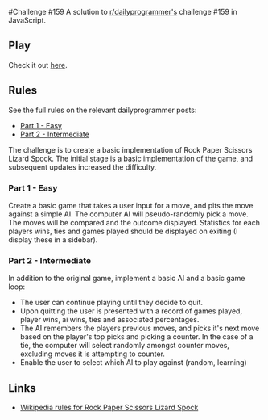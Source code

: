 #Challenge #159
A solution to [r/dailyprogrammer's](http://www.reddit.com/r/dailyprogrammer/) challenge #159 in JavaScript.

## Play
Check it out [here](http://cncplyr.github.io/dailyprogrammer-159).

## Rules
See the full rules on the relevant dailyprogrammer posts:
  * [Part 1 - Easy](http://www.reddit.com/r/dailyprogrammer/comments/23lfrf/4212014_challenge_159_easy_rock_paper_scissors/)
  * [Part 2 - Intermediate](http://www.reddit.com/r/dailyprogrammer/comments/23qy19/4232014_challenge_159_intermediate_rock_paper/)

The challenge is to create a basic implementation of Rock Paper Scissors Lizard Spock. The initial stage is a basic implementation of the game, and subsequent updates increased the difficulty.

### Part 1 - Easy
Create a basic game that takes a user input for a move, and pits the move against a simple AI. The computer AI will pseudo-randomly pick a move. The moves will be compared and the outcome displayed. Statistics for each players wins, ties and games played should be displayed on exiting (I display these in a sidebar).

### Part 2 - Intermediate
In addition to the original game, implement a basic AI and a basic game loop:
  * The user can continue playing until they decide to quit.
  * Upon quitting the user is presented with a record of games played, player wins, ai wins, ties and associated percentages.
  * The AI remembers the players previous moves, and picks it's next move based on the player's top picks and picking a counter. In the case of a tie, the computer will select randomly amongst counter moves, excluding moves it is attempting to counter.
  * Enable the user to select which AI to play against (random, learning)

## Links
  * [Wikipedia rules for Rock Paper Scissors Lizard Spock](http://en.wikipedia.org/wiki/Rock-paper-scissors-lizard-Spock)